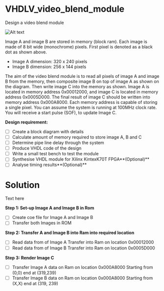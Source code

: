 # VHDLV_video_blend_module
Design a video blend module

![Alt text](https://cloud.githubusercontent.com/assets/13169624/8503715/b31cda50-21bb-11e5-94e9-3e3351b9a0c4.png?raw=true "Design a video blend module")

Image A and image B are stored in memory (block ram). Each image is made of 8 bit wide (monochrome) pixels. First pixel is denoted as a black dot as shown above. 
- Image A dimension: 320 x 240 pixels 
- Image B dimension: 256 x 144 pixels 

The aim of the video blend module is to read all pixels of image A and image B from the memory, then composite image B on top of image A as shown on the diagram. Then write image C into the memory as shown. Image A is located in memory address 0x00012000, and image C is located in memory address 0x0005D000. The final result of image C should be written into memory address 0x000A8000. Each memory address is capable of storing a single pixel. You can assume the system is running at 100MHz clock rate. You will receive a start pulse (SOF), to update Image C.

**Design requirement:** 
- [ ] Create a block diagram with details
- [ ] Calculate amount of memory required to store image A, B and C 
- [ ] Determine pipe line delay through the system 
- [ ] Produce VHDL code of the design 
- [ ] Write a small test bench to test the module 
- [ ] Synthesise VHDL module for Xilinx KintexK70T FPGA**(Optional)**
- [ ] Analyse timing results**(Optional)**

# Solution
Text here

**Step 1: Set-up Image A and Image B in Rom**
- [ ] Create coe file for Image A and Image B
- [ ] Transfer both Images in ROM

**Step 2: Transfer A and Image B into Ram into required location**
- [ ] Read data from of Image A Transfer into Ram on location 0x00012000
- [ ] Read data from of Image B Transfer into Ram on location 0x0005D000

**Step 3: Render Image C**
- [ ] Transfer Image A data on Ram on location 0x000A8000 Starting from (0,0) end at (319,239)
- [ ] Transfer Image B data on Ram on location 0x000A8000 Starting from (X,X) end at (319, 239)
